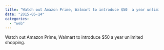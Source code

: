 ```yaml
---
title: "Watch out Amazon Prime, Walmart to introduce $50  a year unlimited shopping."
date: "2015-05-14"
categories: 
  - "web"
---
```


Watch out Amazon Prime, Walmart to introduce $50 a year unlimited shopping.
